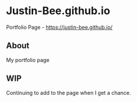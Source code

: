 # Justin-Bee.github.io
Portfolio Page - https://justin-bee.github.io/

## About

My portfolio page

## WIP 
Continuing to add to the page when I get a chance. 
